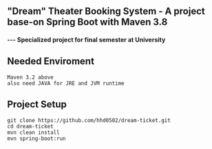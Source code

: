 ## "Dream" Theater Booking System - A project base-on Spring Boot with Maven 3.8
#### --- Specialized project for final semester at University
## Needed Enviroment
    Maven 3.2 above
    also need JAVA for JRE and JVM runtime
## Project Setup
    git clone https://github.com/hhd0502/dream-ticket.git
    cd dream-ticket
    mvn clean install
    mvn spring-boot:run 
 
